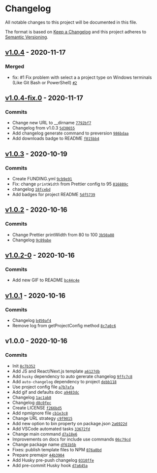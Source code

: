# Changelog

All notable changes to this project will be documented in this file.

The format is based on [Keep a Changelog](https://keepachangelog.com/en/1.0.0/)
and this project adheres to [Semantic Versioning](https://semver.org/spec/v2.0.0.html).

## [v1.0.4](https://github.com/tiagoboeing/styleguide-cli/compare/v1.0.4-fix.0...v1.0.4) - 2020-11-17

### Merged

- fix: #1 Fix problem with select a a project type on Windows terminals (Like Git Bash or PowerShell) [`#2`](https://github.com/tiagoboeing/styleguide-cli/pull/2)

## [v1.0.4-fix.0](https://github.com/tiagoboeing/styleguide-cli/compare/v1.0.3...v1.0.4-fix.0) - 2020-11-17

### Commits

- Change new URL to __dirname [`7792bf7`](https://github.com/tiagoboeing/styleguide-cli/commit/7792bf742bde9db176a62069ba8195267b53591c)
- Changelog from v1.0.3 [`5d30655`](https://github.com/tiagoboeing/styleguide-cli/commit/5d3065507cbc91e232a848431d6690c2cad08434)
- Add changelog generate command to preversion [`986bdaa`](https://github.com/tiagoboeing/styleguide-cli/commit/986bdaace4a946c576ec3fc14d13053999203c4e)
- Add downloads badge to README [`f015bb4`](https://github.com/tiagoboeing/styleguide-cli/commit/f015bb4968c39b251c0029c8216429497df63491)

## [v1.0.3](https://github.com/tiagoboeing/styleguide-cli/compare/v1.0.2...v1.0.3) - 2020-10-19

### Commits

- Create FUNDING.yml [`9cb9e91`](https://github.com/tiagoboeing/styleguide-cli/commit/9cb9e9148184e6c80528e602b24d39d215a182a3)
- Fix: change `printWidth` from Prettier config to 95 [`816889c`](https://github.com/tiagoboeing/styleguide-cli/commit/816889c704b427e33109164e87994821897ba1a3)
- changelog [`18fcebd`](https://github.com/tiagoboeing/styleguide-cli/commit/18fcebd89ef261a79b45606cef68d510dd849638)
- Add badges for project README [`5df5739`](https://github.com/tiagoboeing/styleguide-cli/commit/5df573915009848e591c639caf8b1a3af5d87e6b)

## [v1.0.2](https://github.com/tiagoboeing/styleguide-cli/compare/v1.0.2-0...v1.0.2) - 2020-10-16

### Commits

- Change Prettier printWidth from 80 to 100 [`3b50a08`](https://github.com/tiagoboeing/styleguide-cli/commit/3b50a0858e589090dd89c73f11617f7bf9ac45a2)
- Changelog [`9c89abe`](https://github.com/tiagoboeing/styleguide-cli/commit/9c89abeac32c590ecaad550dbb85495ad6c1e7ae)

## [v1.0.2-0](https://github.com/tiagoboeing/styleguide-cli/compare/v1.0.1...v1.0.2-0) - 2020-10-16

### Commits

- Add new GIF to README [`bc44c4e`](https://github.com/tiagoboeing/styleguide-cli/commit/bc44c4efcc4fe8abfd3e9c2d4ff9fdd230bdec51)

## [v1.0.1](https://github.com/tiagoboeing/styleguide-cli/compare/v1.0.0...v1.0.1) - 2020-10-16

### Commits

- Changelog [`b450af4`](https://github.com/tiagoboeing/styleguide-cli/commit/b450af45c006a6e00fe094dde2fbe4fd0c0335ab)
- Remove log from getProjectConfig method [`8c7a0c6`](https://github.com/tiagoboeing/styleguide-cli/commit/8c7a0c6479ef62272216af4c3c09cf051e569fca)

## v1.0.0 - 2020-10-16

### Commits

- Init [`8c7b352`](https://github.com/tiagoboeing/styleguide-cli/commit/8c7b3520223593194c0f88236f7fe89659291559)
- Add JS and React/Next.js template [`a6127db`](https://github.com/tiagoboeing/styleguide-cli/commit/a6127db803cc4c44ff5b797ffad34665fe7c4138)
- Add `husky` dependency to auto gererate changelog [`9ffc7c8`](https://github.com/tiagoboeing/styleguide-cli/commit/9ffc7c81a473c442985e4916c56f99afe1447b74)
- Add `auto-changelog` dependency to project [`debb118`](https://github.com/tiagoboeing/styleguide-cli/commit/debb118a7d7a556a2ea150512705742188eafbb5)
- Use project config file [`a7b7afa`](https://github.com/tiagoboeing/styleguide-cli/commit/a7b7afaa4c22bb2525c31f5b13c9d893358afc25)
- Add gif and defaults doc [`a9483dc`](https://github.com/tiagoboeing/styleguide-cli/commit/a9483dc23041565e148f22f77798c26ee180617e)
- Changelog [`1ac1ab8`](https://github.com/tiagoboeing/styleguide-cli/commit/1ac1ab82624c487c6d964e91baf246b9a5ca5acb)
- Changelog [`d8c0fec`](https://github.com/tiagoboeing/styleguide-cli/commit/d8c0fec3350b288d527509d5ddf49890766ff851)
- Create LICENSE [`f266bd5`](https://github.com/tiagoboeing/styleguide-cli/commit/f266bd5305778a262a6ade016ac226ff858c5f85)
- Add npmignore file [`cb1e3c8`](https://github.com/tiagoboeing/styleguide-cli/commit/cb1e3c83ad28affe03bcaeec570ed6d8e558b5ec)
- Change URL strategy [`c9f9015`](https://github.com/tiagoboeing/styleguide-cli/commit/c9f9015898123eda50735c8f10920c0c726d8668)
- Add new option to bin property on package.json [`2a6922d`](https://github.com/tiagoboeing/styleguide-cli/commit/2a6922d7e5466472b94b98019ee6a04bfaa99580)
- Add VSCode automated tasks [`33672fd`](https://github.com/tiagoboeing/styleguide-cli/commit/33672fddf9d817076bd83f83b68926b73b485c5b)
- Change main command [`d7a18e6`](https://github.com/tiagoboeing/styleguide-cli/commit/d7a18e649b774befda962d9dd534c87a50fb707e)
- Improvements on docs for include use commands [`06c79cd`](https://github.com/tiagoboeing/styleguide-cli/commit/06c79cdccdf09c124a725e518a9307f1ece22065)
- Change package name [`df61b5b`](https://github.com/tiagoboeing/styleguide-cli/commit/df61b5b9be51abd2741ad3077cbb03831e30f909)
- Fixes: publish template files to NPM [`076a0bd`](https://github.com/tiagoboeing/styleguide-cli/commit/076a0bdb0dc2dfc7b9c75f9bb0738547a91f46a1)
- Prepare premajor [`44b3904`](https://github.com/tiagoboeing/styleguide-cli/commit/44b3904dc7385f89686d46e4c2944dc233896dde)
- Add Husky pre-push changelog [`0310ffe`](https://github.com/tiagoboeing/styleguide-cli/commit/0310ffeb452504eecdfe87836c0072da354d6b34)
- Add pre-commit Husky hook [`d7a645a`](https://github.com/tiagoboeing/styleguide-cli/commit/d7a645a4891f50d5410de975fae697b5d28d1722)
